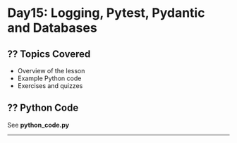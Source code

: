 # Day15: Logging, Pytest, Pydantic and Databases

## ?? Topics Covered
- Overview of the lesson
- Example Python code
- Exercises and quizzes

## ?? Python Code
See **python_code.py**

---
